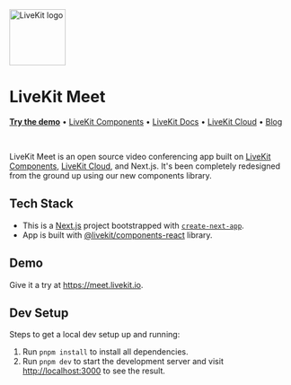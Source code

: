 <a href="https://livekit.io/">
  <img src="./.github/assets/livekit-mark.png" alt="LiveKit logo" width="100" height="100">
</a>

# LiveKit Meet

<p>
  <a href="https://meet.livekit.io"><strong>Try the demo</strong></a>
  •
  <a href="https://github.com/livekit/components-js">LiveKit Components</a>
  •
  <a href="https://docs.livekit.io/">LiveKit Docs</a>
  •
  <a href="https://livekit.io/cloud">LiveKit Cloud</a>
  •
  <a href="https://blog.livekit.io/">Blog</a>
</p>

<br>

LiveKit Meet is an open source video conferencing app built on [LiveKit Components](https://github.com/livekit/components-js), [LiveKit Cloud](https://cloud.livekit.io/), and Next.js. It's been completely redesigned from the ground up using our new components library.

## Tech Stack

- This is a [Next.js](https://nextjs.org/) project bootstrapped with [`create-next-app`](https://github.com/vercel/next.js/tree/canary/packages/create-next-app).
- App is built with [@livekit/components-react](https://github.com/livekit/components-js/) library.

## Demo

Give it a try at https://meet.livekit.io.

## Dev Setup

Steps to get a local dev setup up and running:

1. Run `pnpm install` to install all dependencies.
4. Run `pnpm dev` to start the development server and visit [http://localhost:3000](http://localhost:3000) to see the result.
